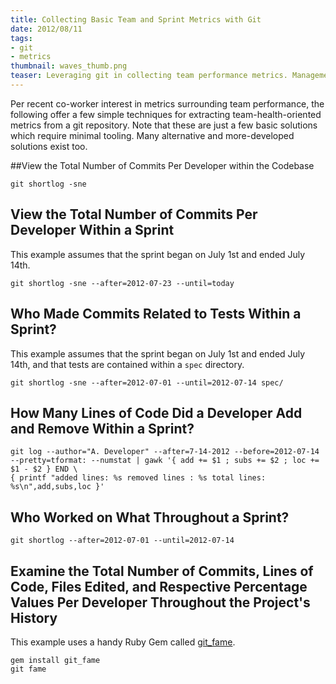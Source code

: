```yaml
---
title: Collecting Basic Team and Sprint Metrics with Git
date: 2012/08/11
tags:
- git
- metrics
thumbnail: waves_thumb.png
teaser: Leveraging git in collecting team performance metrics. Management likes numbers.
---
```


Per recent co-worker interest in metrics surrounding team performance, the following offer a few simple techniques for extracting team-health-oriented metrics from a git repository. Note that these are just a few basic solutions which require minimal tooling. Many alternative and more-developed solutions exist too.

##View the Total Number of Commits Per Developer within the Codebase

```
git shortlog -sne
```

## View the Total Number of Commits Per Developer Within a Sprint

This example assumes that the sprint began on July 1st and ended July 14th.

```
git shortlog -sne --after=2012-07-23 --until=today
```

## Who Made Commits Related to Tests Within a Sprint?</h4>

This example assumes that the sprint began on July 1st and ended July 14th, and that tests are contained within a <code>spec</code> directory.

```
git shortlog -sne --after=2012-07-01 --until=2012-07-14 spec/
```

## How Many Lines of Code Did a Developer Add and Remove Within a Sprint?</h4>

```
git log --author="A. Developer" --after=7-14-2012 --before=2012-07-14 --pretty=tformat: --numstat | gawk '{ add += $1 ; subs += $2 ; loc += $1 - $2 } END \
{ printf "added lines: %s removed lines : %s total lines: %s\n",add,subs,loc }'
```

## Who Worked on What Throughout a Sprint?

```
git shortlog --after=2012-07-01 --until=2012-07-14
```

## Examine the Total Number of Commits, Lines of Code, Files Edited, and Respective Percentage Values Per Developer Throughout the Project's History

This example uses a handy Ruby Gem called <a href="https://github.com/oleander/git-fame-rb">git_fame</a>.

```
gem install git_fame
git fame
```
